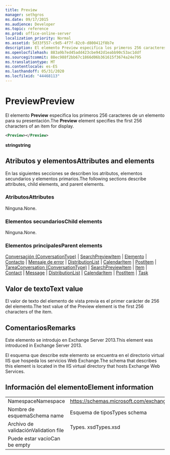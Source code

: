 ```yaml
---
title: Preview
manager: sethgros
ms.date: 09/17/2015
ms.audience: Developer
ms.topic: reference
ms.prod: office-online-server
localization_priority: Normal
ms.assetid: 5d33f557-c9d5-4f7f-82c0-d800412f8b7e
description: El elemento Preview especifica los primeros 256 caracteres de un elemento para su presentación.
ms.openlocfilehash: 883a9b7ed45add423cbe942d1eabb90c53ac1ddf
ms.sourcegitcommit: 88ec988f2bb67c1866d06b361615f3674a24e795
ms.translationtype: MT
ms.contentlocale: es-ES
ms.lasthandoff: 05/31/2020
ms.locfileid: "44468113"
---
```

# <a name="preview"></a><span data-ttu-id="707f9-103">Preview</span><span class="sxs-lookup"><span data-stu-id="707f9-103">Preview</span></span>

<span data-ttu-id="707f9-104">El elemento **Preview** especifica los primeros 256 caracteres de un elemento para su presentación.</span><span class="sxs-lookup"><span data-stu-id="707f9-104">The **Preview** element specifies the first 256 characters of an item for display.</span></span> 
  
```XML
<Preview></Preview>
```

 <span data-ttu-id="707f9-105">**string**</span><span class="sxs-lookup"><span data-stu-id="707f9-105">**string**</span></span>
## <a name="attributes-and-elements"></a><span data-ttu-id="707f9-106">Atributos y elementos</span><span class="sxs-lookup"><span data-stu-id="707f9-106">Attributes and elements</span></span>

<span data-ttu-id="707f9-107">En las siguientes secciones se describen los atributos, elementos secundarios y elementos primarios.</span><span class="sxs-lookup"><span data-stu-id="707f9-107">The following sections describe attributes, child elements, and parent elements.</span></span>
  
### <a name="attributes"></a><span data-ttu-id="707f9-108">Atributos</span><span class="sxs-lookup"><span data-stu-id="707f9-108">Attributes</span></span>

<span data-ttu-id="707f9-109">Ninguna.</span><span class="sxs-lookup"><span data-stu-id="707f9-109">None.</span></span>
  
### <a name="child-elements"></a><span data-ttu-id="707f9-110">Elementos secundarios</span><span class="sxs-lookup"><span data-stu-id="707f9-110">Child elements</span></span>

<span data-ttu-id="707f9-111">Ninguna.</span><span class="sxs-lookup"><span data-stu-id="707f9-111">None.</span></span>
  
### <a name="parent-elements"></a><span data-ttu-id="707f9-112">Elementos principales</span><span class="sxs-lookup"><span data-stu-id="707f9-112">Parent elements</span></span>

<span data-ttu-id="707f9-113">[Conversación (ConversationType)](conversation-conversationtype.md)  |  [SearchPreviewItem](searchpreviewitem.md)  |  [Elemento](item.md)  |  [Contacto](contact.md)  |  [Mensaje de error](message-ex15websvcsotherref.md)  |  [DistributionList](distributionlist.md)  |  [CalendarItem](calendaritem.md)  |  [PostItem](postitem.md)  |  [Tarea](task.md)</span><span class="sxs-lookup"><span data-stu-id="707f9-113">[Conversation (ConversationType)](conversation-conversationtype.md) | [SearchPreviewItem](searchpreviewitem.md) | [Item](item.md) | [Contact](contact.md) | [Message](message-ex15websvcsotherref.md) | [DistributionList](distributionlist.md) | [CalendarItem](calendaritem.md) | [PostItem](postitem.md) | [Task](task.md)</span></span>
  
## <a name="text-value"></a><span data-ttu-id="707f9-114">Valor de texto</span><span class="sxs-lookup"><span data-stu-id="707f9-114">Text value</span></span>

<span data-ttu-id="707f9-115">El valor de texto del elemento de vista previa es el primer carácter de 256 del elemento.</span><span class="sxs-lookup"><span data-stu-id="707f9-115">The text value of the Preview element is the first 256 characters of the item.</span></span>
  
## <a name="remarks"></a><span data-ttu-id="707f9-116">Comentarios</span><span class="sxs-lookup"><span data-stu-id="707f9-116">Remarks</span></span>

<span data-ttu-id="707f9-117">Este elemento se introdujo en Exchange Server 2013.</span><span class="sxs-lookup"><span data-stu-id="707f9-117">This element was introduced in Exchange Server 2013.</span></span>
  
<span data-ttu-id="707f9-118">El esquema que describe este elemento se encuentra en el directorio virtual IIS que hospeda los servicios Web Exchange.</span><span class="sxs-lookup"><span data-stu-id="707f9-118">The schema that describes this element is located in the IIS virtual directory that hosts Exchange Web Services.</span></span>
  
## <a name="element-information"></a><span data-ttu-id="707f9-119">Información del elemento</span><span class="sxs-lookup"><span data-stu-id="707f9-119">Element information</span></span>

|||
|:-----|:-----|
|<span data-ttu-id="707f9-120">Namespace</span><span class="sxs-lookup"><span data-stu-id="707f9-120">Namespace</span></span>  <br/> |https://schemas.microsoft.com/exchange/services/2006/types  <br/> |
|<span data-ttu-id="707f9-121">Nombre de esquema</span><span class="sxs-lookup"><span data-stu-id="707f9-121">Schema name</span></span>  <br/> |<span data-ttu-id="707f9-122">Esquema de tipos</span><span class="sxs-lookup"><span data-stu-id="707f9-122">Types schema</span></span>  <br/> |
|<span data-ttu-id="707f9-123">Archivo de validación</span><span class="sxs-lookup"><span data-stu-id="707f9-123">Validation file</span></span>  <br/> |<span data-ttu-id="707f9-124">Types. xsd</span><span class="sxs-lookup"><span data-stu-id="707f9-124">Types.xsd</span></span>  <br/> |
|<span data-ttu-id="707f9-125">Puede estar vacío</span><span class="sxs-lookup"><span data-stu-id="707f9-125">Can be empty</span></span>  <br/> ||
   

